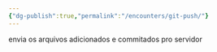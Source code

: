 ```yaml
---
{"dg-publish":true,"permalink":"/encounters/git-push/"}
---
```


envia os arquivos adicionados e commitados pro servidor